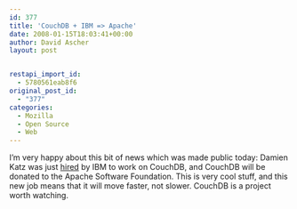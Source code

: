 ```yaml
---
id: 377
title: 'CouchDB + IBM => Apache'
date: 2008-01-15T18:03:41+00:00
author: David Ascher
layout: post


restapi_import_id:
  - 5780561eab8f6
original_post_id:
  - "377"
categories:
  - Mozilla
  - Open Source
  - Web
---
```

I&#8217;m very happy about this bit of news which was made public today: Damien Katz was just [hired](http://damienkatz.net/2008/01/new_gig.html) by IBM to work on CouchDB, and CouchDB will be donated to the Apache Software Foundation. This is very cool stuff, and this new job means that it will move faster, not slower. CouchDB is a project worth watching.